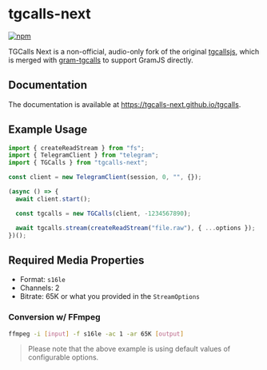 # tgcalls-next

[![npm](https://img.shields.io/npm/v/tgcalls-next)](https://npm.im/tgcalls-next)

TGCalls Next is a non-official, audio-only fork of the original
[tgcallsjs](https://github.com/tgcallsjs/tgcalls), which is merged with
[gram-tgcalls](https://github.com/tgcallsjs/gram-tgcalls) to support GramJS
directly.

## Documentation

The documentation is available at <https://tgcalls-next.github.io/tgcalls>.

## Example Usage

```ts
import { createReadStream } from "fs";
import { TelegramClient } from "telegram";
import { TGCalls } from "tgcalls-next";

const client = new TelegramClient(session, 0, "", {});

(async () => {
  await client.start();

  const tgcalls = new TGCalls(client, -1234567890);

  await tgcalls.stream(createReadStream("file.raw"), { ...options });
})();
```

## Required Media Properties

- Format: `s16le`
- Channels: 2
- Bitrate: 65K or what you provided in the `StreamOptions`

### Conversion w/ FFmpeg

```bash
ffmpeg -i [input] -f s16le -ac 1 -ar 65K [output]
```

> Please note that the above example is using default values of configurable
> options.
